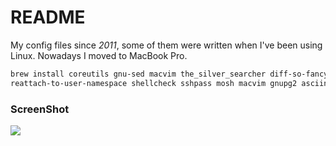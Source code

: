 README
======

My config files since *2011*, some of them were written when I've been using Linux.
Nowadays I moved to MacBook Pro.

```sh
brew install coreutils gnu-sed macvim the_silver_searcher diff-so-fancy ctags
reattach-to-user-namespace shellcheck sshpass mosh macvim gnupg2 asciinema fzf
```

### ScreenShot

![](https://i.imgur.com/CQy5j4M.png)
